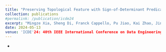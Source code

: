 ```yaml
---
title: "Preserving Topological Feature with Sign-of-Determinant Predicates in Lossy Compression: A Case Study of Vector Field Critical Points"
collection: publications
#permalink: /publication/icde24
excerpt: "Mingze Xia, Sheng Di, Franck Cappello, Pu Jiao, Kai Zhao, Jinyang Liu, Xuan Wu, Xin Liang, Hanqi Guo"
date: 2024-05-13
venue: 'ICDE'24: 40th IEEE International Conference on Data Engineering'
---
```

-
